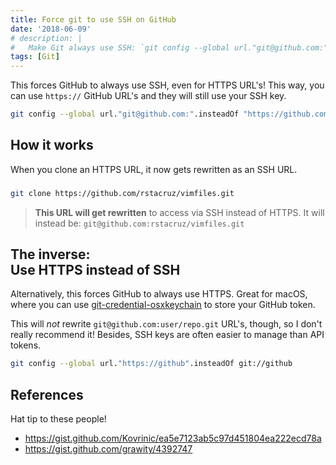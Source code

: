 ```yaml
---
title: Force git to use SSH on GitHub
date: '2018-06-09'
# description: |
#   Make Git always use SSH: `git config --global url."git@github.com:".insteadOf "https://github.com/"`
tags: [Git]
---
```


This forces GitHub to always use SSH, even for HTTPS URL's! This way, you can use `https://` GitHub URL's and they will still use your SSH key.

```bash
git config --global url."git@github.com:".insteadOf "https://github.com/"
```

<!-- {.-terminal.-wide} -->

## How it works

When you clone an HTTPS URL, it now gets rewritten as an SSH URL.

###

<!-- {.-captioned-style} -->

```bash
git clone https://github.com/rstacruz/vimfiles.git
```

> **This URL will get rewritten** to access via SSH instead of HTTPS.
> It will instead be: `git@github.com:rstacruz/vimfiles.git`

## The inverse: <br> Use HTTPS instead of SSH

Alternatively, this forces GitHub to always use HTTPS. Great for macOS, where you can use [git-credential-osxkeychain](https://help.github.com/articles/updating-credentials-from-the-osx-keychain/) to store your GitHub token.

This will _not_ rewrite `git@github.com:user/repo.git` URL's, though, so I don't really recommend it! Besides, SSH keys are often easier to manage than API tokens.

```bash
git config --global url."https://github".insteadOf git://github
```

<!-- {.-wide} -->

## References

Hat tip to these people!

- <https://gist.github.com/Kovrinic/ea5e7123ab5c97d451804ea222ecd78a>
- <https://gist.github.com/grawity/4392747>
